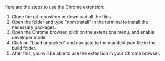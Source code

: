Here are the steps to use the Chrome extension:

1. Clone the git repository or download all the files.
2. Open the folder and type "npm install" in the terminal to install the necessary packages.
3. Open the Chrome browser, click on the extensions menu, and enable developer mode.
4. Click on "Load unpacked" and navigate to the manifest.json file in the build folder.
5. After this, you will be able to use the extension in your Chrome browser.
